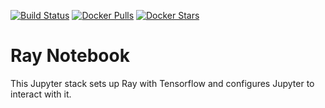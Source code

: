 [![Build Status](https://travis-ci.org/ocean-oss/ray-notebook.svg?branch=master)](https://travis-ci.org/ocean-oss/ray-notebook)
[![Docker Pulls](https://img.shields.io/docker/pulls/getocean/ray-notebook.svg)](https://hub.docker.com/r/getocean/ray-notebook/)
[![Docker Stars](https://img.shields.io/docker/stars/getocean/ray-notebook.svg)](https://hub.docker.com/r/getocean/ray-notebook/)

# Ray Notebook

This Jupyter stack sets up Ray with Tensorflow and configures Jupyter to interact with it.
